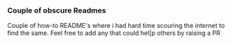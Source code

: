 ### Couple of obscure Readmes
Couple of how-to README's where i had hard time scouring the internet to find the same. Feel free to add any that could hel[p others by raising a PR
